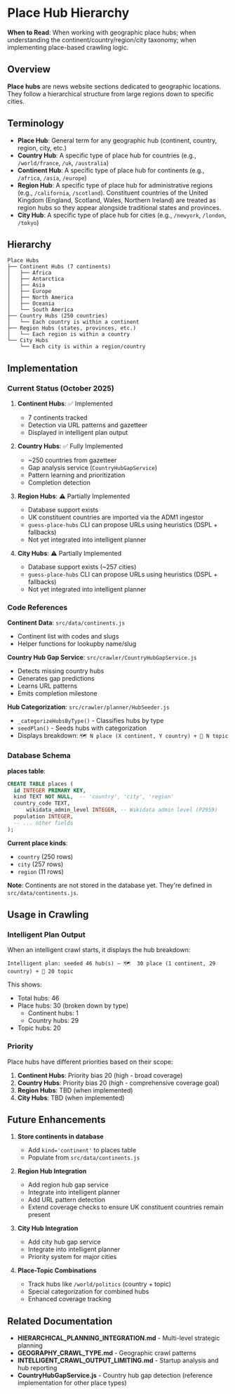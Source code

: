 # Place Hub Hierarchy

**When to Read**: When working with geographic place hubs; when understanding the continent/country/region/city taxonomy; when implementing place-based crawling logic.

## Overview

**Place hubs** are news website sections dedicated to geographic locations. They follow a hierarchical structure from large regions down to specific cities.

## Terminology

- **Place Hub**: General term for any geographic hub (continent, country, region, city, etc.)
- **Country Hub**: A specific type of place hub for countries (e.g., `/world/france`, `/uk`, `/australia`)
- **Continent Hub**: A specific type of place hub for continents (e.g., `/africa`, `/asia`, `/europe`)
- **Region Hub**: A specific type of place hub for administrative regions (e.g., `/california`, `/scotland`). Constituent countries of the United Kingdom (England, Scotland, Wales, Northern Ireland) are treated as region hubs so they appear alongside traditional states and provinces.
- **City Hub**: A specific type of place hub for cities (e.g., `/newyork`, `/london`, `/tokyo`)

## Hierarchy

```
Place Hubs
├── Continent Hubs (7 continents)
│   ├── Africa
│   ├── Antarctica
│   ├── Asia
│   ├── Europe
│   ├── North America
│   ├── Oceania
│   └── South America
├── Country Hubs (250 countries)
│   └── Each country is within a continent
├── Region Hubs (states, provinces, etc.)
│   └── Each region is within a country
└── City Hubs
    └── Each city is within a region/country
```

## Implementation

### Current Status (October 2025)

1. **Continent Hubs**: ✅ Implemented
   - 7 continents tracked
   - Detection via URL patterns and gazetteer
   - Displayed in intelligent plan output

2. **Country Hubs**: ✅ Fully Implemented
   - ~250 countries from gazetteer
   - Gap analysis service (`CountryHubGapService`)
   - Pattern learning and prioritization
   - Completion detection

3. **Region Hubs**: ⚠️ Partially Implemented
   - Database support exists
   - UK constituent countries are imported via the ADM1 ingestor
   - `guess-place-hubs` CLI can propose URLs using heuristics (DSPL + fallbacks)
   - Not yet integrated into intelligent planner
   
4. **City Hubs**: ⚠️ Partially Implemented
   - Database support exists (~257 cities)
   - `guess-place-hubs` CLI can propose URLs using heuristics (DSPL + fallbacks)
   - Not yet integrated into intelligent planner

### Code References

**Continent Data**: `src/data/continents.js`
- Continent list with codes and slugs
- Helper functions for lookupby name/slug

**Country Hub Gap Service**: `src/crawler/CountryHubGapService.js`
- Detects missing country hubs
- Generates gap predictions
- Learns URL patterns
- Emits completion milestone

**Hub Categorization**: `src/crawler/planner/HubSeeder.js`
- `_categorizeHubsByType()` - Classifies hubs by type
- `seedPlan()` - Seeds hubs with categorization
- Displays breakdown: `🗺️ N place (X continent, Y country) + 📂 N topic`

### Database Schema

**places table**:
```sql
CREATE TABLE places (
  id INTEGER PRIMARY KEY,
  kind TEXT NOT NULL,  -- 'country', 'city', 'region'
  country_code TEXT,
      wikidata_admin_level INTEGER, -- Wikidata admin level (P2959)
  population INTEGER,
  -- ... other fields
);
```

**Current place kinds**:
- `country` (250 rows)
- `city` (257 rows)
- `region` (11 rows)

**Note**: Continents are not stored in the database yet. They're defined in `src/data/continents.js`.

## Usage in Crawling

### Intelligent Plan Output

When an intelligent crawl starts, it displays the hub breakdown:

```
Intelligent plan: seeded 46 hub(s) — 🗺️  30 place (1 continent, 29 country) + 📂 20 topic
```

This shows:
- Total hubs: 46
- Place hubs: 30 (broken down by type)
  - Continent hubs: 1
  - Country hubs: 29
- Topic hubs: 20

### Priority

Place hubs have different priorities based on their scope:

1. **Continent Hubs**: Priority bias 20 (high - broad coverage)
2. **Country Hubs**: Priority bias 20 (high - comprehensive coverage goal)
3. **Region Hubs**: TBD (when implemented)
4. **City Hubs**: TBD (when implemented)

## Future Enhancements

1. **Store continents in database**
   - Add `kind='continent'` to places table
   - Populate from `src/data/continents.js`

3. **Region Hub Integration**
   - Add region hub gap service
   - Integrate into intelligent planner
   - Add URL pattern detection
   - Extend coverage checks to ensure UK constituent countries remain present

3. **City Hub Integration**
   - Add city hub gap service
   - Integrate into intelligent planner
   - Priority system for major cities

4. **Place-Topic Combinations**
   - Track hubs like `/world/politics` (country + topic)
   - Special categorization for combined hubs
   - Enhanced coverage tracking

## Related Documentation

- **HIERARCHICAL_PLANNING_INTEGRATION.md** - Multi-level strategic planning
- **GEOGRAPHY_CRAWL_TYPE.md** - Geographic crawl patterns
- **INTELLIGENT_CRAWL_OUTPUT_LIMITING.md** - Startup analysis and hub reporting
- **CountryHubGapService.js** - Country hub gap detection (reference implementation for other place types)
